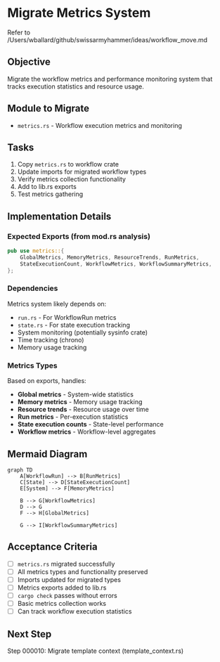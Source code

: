 # Migrate Metrics System

Refer to /Users/wballard/github/swissarmyhammer/ideas/workflow_move.md

## Objective
Migrate the workflow metrics and performance monitoring system that tracks execution statistics and resource usage.

## Module to Migrate
- `metrics.rs` - Workflow execution metrics and monitoring

## Tasks
1. Copy `metrics.rs` to workflow crate
2. Update imports for migrated workflow types
3. Verify metrics collection functionality
4. Add to lib.rs exports
5. Test metrics gathering

## Implementation Details

### Expected Exports (from mod.rs analysis)
```rust
pub use metrics::{
    GlobalMetrics, MemoryMetrics, ResourceTrends, RunMetrics, 
    StateExecutionCount, WorkflowMetrics, WorkflowSummaryMetrics,
};
```

### Dependencies
Metrics system likely depends on:
- `run.rs` - For WorkflowRun metrics
- `state.rs` - For state execution tracking
- System monitoring (potentially sysinfo crate)
- Time tracking (chrono)
- Memory usage tracking

### Metrics Types
Based on exports, handles:
- **Global metrics** - System-wide statistics
- **Memory metrics** - Memory usage tracking
- **Resource trends** - Resource usage over time
- **Run metrics** - Per-execution statistics
- **State execution counts** - State-level performance
- **Workflow metrics** - Workflow-level aggregates

## Mermaid Diagram
```mermaid
graph TD
    A[WorkflowRun] --> B[RunMetrics]
    C[State] --> D[StateExecutionCount]
    E[System] --> F[MemoryMetrics]
    
    B --> G[WorkflowMetrics]
    D --> G
    F --> H[GlobalMetrics]
    
    G --> I[WorkflowSummaryMetrics]
```

## Acceptance Criteria
- [ ] `metrics.rs` migrated successfully
- [ ] All metrics types and functionality preserved
- [ ] Imports updated for migrated types
- [ ] Metrics exports added to lib.rs
- [ ] `cargo check` passes without errors
- [ ] Basic metrics collection works
- [ ] Can track workflow execution statistics

## Next Step
Step 000010: Migrate template context (template_context.rs)